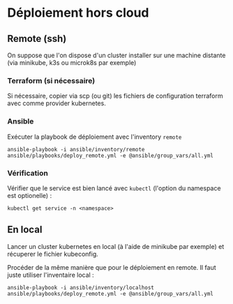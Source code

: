 # Déploiement hors cloud

## Remote (ssh)

On suppose que l'on dispose d'un cluster installer sur une machine distante (via minikube, k3s ou microk8s par exemple)

### Terraform (si nécessaire)

Si nécessaire, copier via scp (ou git) les fichiers de configuration terraform avec comme provider kubernetes.

### Ansible

Exécuter la playbook de déploiement avec l'inventory ``remote``

```   
ansible-playbook -i ansible/inventory/remote ansible/playbooks/deploy_remote.yml -e @ansible/group_vars/all.yml
```

### Vérification 

Vérifier que le service est bien lancé avec ``kubectl`` (l'option du namespace est optionelle) :

```
kubectl get service -n <namespace>
```

## En local

Lancer un cluster kubernetes en local (à l'aide de minikube par exemple) et récuperer le fichier kubeconfig.

Procéder de la même manière que pour le déploiement en remote. Il faut juste utiliser l'inventaire local :
```   
ansible-playbook -i ansible/inventory/localhost ansible/playbooks/deploy_remote.yml -e @ansible/group_vars/all.yml
```
